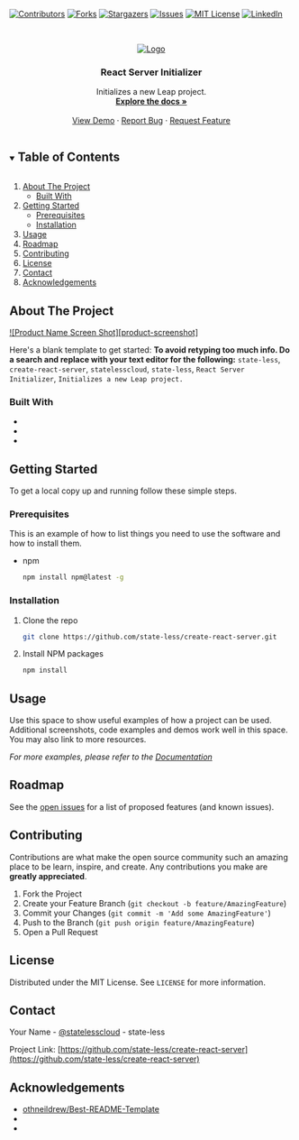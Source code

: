 <!--
*** Thanks for checking out the Best-README-Template. If you have a suggestion
*** that would make this better, please fork the repo and create a pull request
*** or simply open an issue with the tag "enhancement".
*** Thanks again! Now go create something AMAZING! :D
***
***
***
*** To avoid retyping too much info. Do a search and replace for the following:
*** state-less, create-react-server, statelesscloud, state-less, React Server Initializer, Initializes a new Leap project.
-->



<!-- PROJECT SHIELDS -->
<!--
*** I'm using markdown "reference style" links for readability.
*** Reference links are enclosed in brackets [ ] instead of parentheses ( ).
*** See the bottom of this document for the declaration of the reference variables
*** for contributors-url, forks-url, etc. This is an optional, concise syntax you may use.
*** https://www.markdownguide.org/basic-syntax/#reference-style-links
-->
[![Contributors][contributors-shield]][contributors-url]
[![Forks][forks-shield]][forks-url]
[![Stargazers][stars-shield]][stars-url]
[![Issues][issues-shield]][issues-url]
[![MIT License][license-shield]][license-url]
[![LinkedIn][linkedin-shield]][linkedin-url]



<!-- PROJECT LOGO -->
<br />
<p align="center">
  <a href="https://github.com/state-less/create-react-server">
      <img src="assets/images/logo.png" alt="Logo">
  </a>

  <h3 align="center">React Server Initializer</h3>

  <p align="center">
    Initializes a new Leap project.
    <br />
    <a href="https://github.com/state-less/create-react-server"><strong>Explore the docs »</strong></a>
    <br />
    <br />
    <a href="https://github.com/state-less/create-react-server">View Demo</a>
    ·
    <a href="https://github.com/state-less/create-react-server/issues">Report Bug</a>
    ·
    <a href="https://github.com/state-less/create-react-server/issues">Request Feature</a>
  </p>
</p>



<!-- TABLE OF CONTENTS -->
<details open="open">
  <summary><h2 style="display: inline-block">Table of Contents</h2></summary>
  <ol>
    <li>
      <a href="#about-the-project">About The Project</a>
      <ul>
        <li><a href="#built-with">Built With</a></li>
      </ul>
    </li>
    <li>
      <a href="#getting-started">Getting Started</a>
      <ul>
        <li><a href="#prerequisites">Prerequisites</a></li>
        <li><a href="#installation">Installation</a></li>
      </ul>
    </li>
    <li><a href="#usage">Usage</a></li>
    <li><a href="#roadmap">Roadmap</a></li>
    <li><a href="#contributing">Contributing</a></li>
    <li><a href="#license">License</a></li>
    <li><a href="#contact">Contact</a></li>
    <li><a href="#acknowledgements">Acknowledgements</a></li>
  </ol>
</details>



<!-- ABOUT THE PROJECT -->
## About The Project

[![Product Name Screen Shot][product-screenshot]](https://example.com)

Here's a blank template to get started:
**To avoid retyping too much info. Do a search and replace with your text editor for the following:**
`state-less`, `create-react-server`, `statelesscloud`, `state-less`, `React Server Initializer`, `Initializes a new Leap project.`


### Built With

* []()
* []()
* []()



<!-- GETTING STARTED -->
## Getting Started

To get a local copy up and running follow these simple steps.

### Prerequisites

This is an example of how to list things you need to use the software and how to install them.
* npm
  ```sh
  npm install npm@latest -g
  ```

### Installation

1. Clone the repo
   ```sh
   git clone https://github.com/state-less/create-react-server.git
   ```
2. Install NPM packages
   ```sh
   npm install
   ```



<!-- USAGE EXAMPLES -->
## Usage

Use this space to show useful examples of how a project can be used. Additional screenshots, code examples and demos work well in this space. You may also link to more resources.

_For more examples, please refer to the [Documentation](https://example.com)_



<!-- ROADMAP -->
## Roadmap

See the [open issues](https://github.com/state-less/create-react-server/issues) for a list of proposed features (and known issues).



<!-- CONTRIBUTING -->
## Contributing

Contributions are what make the open source community such an amazing place to be learn, inspire, and create. Any contributions you make are **greatly appreciated**.

1. Fork the Project
2. Create your Feature Branch (`git checkout -b feature/AmazingFeature`)
3. Commit your Changes (`git commit -m 'Add some AmazingFeature'`)
4. Push to the Branch (`git push origin feature/AmazingFeature`)
5. Open a Pull Request



<!-- LICENSE -->
## License

Distributed under the MIT License. See `LICENSE` for more information.



<!-- CONTACT -->
## Contact

Your Name - [@statelesscloud](https://twitter.com/statelesscloud) - state-less

Project Link: [https://github.com/state-less/create-react-server](https://github.com/state-less/create-react-server)



<!-- ACKNOWLEDGEMENTS -->
## Acknowledgements

* [othneildrew/Best-README-Template](https://github.com/othneildrew/Best-README-Template)
* []()
* []()





<!-- MARKDOWN LINKS & IMAGES -->
<!-- https://www.markdownguide.org/basic-syntax/#reference-style-links -->
[contributors-shield]: https://img.shields.io/github/contributors/state-less/repo.svg?style=for-the-badge
[contributors-url]: https://github.com/state-less/repo/graphs/contributors
[forks-shield]: https://img.shields.io/github/forks/state-less/repo.svg?style=for-the-badge
[forks-url]: https://github.com/state-less/repo/network/members
[stars-shield]: https://img.shields.io/github/stars/state-less/repo.svg?style=for-the-badge
[stars-url]: https://github.com/state-less/repo/stargazers
[issues-shield]: https://img.shields.io/github/issues/state-less/repo.svg?style=for-the-badge
[issues-url]: https://github.com/state-less/repo/issues
[license-shield]: https://img.shields.io/github/license/state-less/repo.svg?style=for-the-badge
[license-url]: https://github.com/state-less/repo/blob/master/LICENSE.txt
[linkedin-shield]: https://img.shields.io/badge/-LinkedIn-black.svg?style=for-the-badge&logo=linkedin&colorB=555
[linkedin-url]: https://linkedin.com/in/state-less
